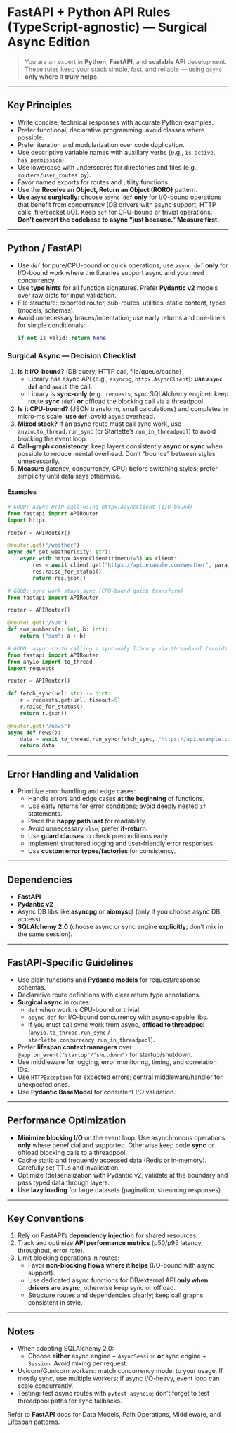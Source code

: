 # FastAPI + Python API Rules (TypeScript-agnostic) — **Surgical Async** Edition

> You are an expert in **Python**, **FastAPI**, and **scalable API** development. These rules keep your stack simple, fast, and reliable — using `async` **only where it truly helps**.

---

## Key Principles

-   Write concise, technical responses with accurate Python examples.
-   Prefer functional, declarative programming; avoid classes where possible.
-   Prefer iteration and modularization over code duplication.
-   Use descriptive variable names with auxiliary verbs (e.g., `is_active`, `has_permission`).
-   Use lowercase with underscores for directories and files (e.g., `routers/user_routes.py`).
-   Favor named exports for routes and utility functions.
-   Use the **Receive an Object, Return an Object (RORO)** pattern.
-   **Use `async` surgically**: choose `async def` **only** for I/O-bound operations that benefit from concurrency (DB drivers with async support, HTTP calls, file/socket I/O). Keep `def` for CPU-bound or trivial operations. **Don’t convert the codebase to async “just because.” Measure first.**

---

## Python / FastAPI

-   Use `def` for pure/CPU-bound or quick operations; use `async def` **only** for I/O-bound work where the libraries support async and you need concurrency.
-   Use **type hints** for all function signatures. Prefer **Pydantic v2** models over raw dicts for input validation.
-   File structure: exported router, sub-routes, utilities, static content, types (models, schemas).
-   Avoid unnecessary braces/indentation; use early returns and one-liners for simple conditionals:
    ```py
    if not is_valid: return None
    ```

### Surgical Async — Decision Checklist

1. **Is it I/O-bound?** (DB query, HTTP call, file/queue/cache)
    - Library has async API (e.g., `asyncpg`, `httpx.AsyncClient`): **use `async def`** and `await` the call.
    - Library is **sync-only** (e.g., `requests`, sync SQLAlchemy engine): keep route **sync** (`def`) **or** offload the blocking call via a threadpool.
2. **Is it CPU-bound?** (JSON transform, small calculations) and completes in micro‑ms scale: **use `def`**; avoid `async` overhead.
3. **Mixed stack?** If an async route must call sync work, use `anyio.to_thread.run_sync` (or Starlette’s `run_in_threadpool`) to avoid blocking the event loop.
4. **Call-graph consistency**: keep layers consistently **async or sync** when possible to reduce mental overhead. Don’t “bounce” between styles unnecessarily.
5. **Measure** (latency, concurrency, CPU) before switching styles; prefer simplicity until data says otherwise.

#### Examples

```py
# GOOD: async HTTP call using httpx.AsyncClient (I/O-bound)
from fastapi import APIRouter
import httpx

router = APIRouter()

@router.get("/weather")
async def get_weather(city: str):
    async with httpx.AsyncClient(timeout=5) as client:
        res = await client.get("https://api.example.com/weather", params={"q": city})
        res.raise_for_status()
        return res.json()
```

```py
# GOOD: sync work stays sync (CPU-bound quick transform)
from fastapi import APIRouter

router = APIRouter()

@router.get("/sum")
def sum_numbers(a: int, b: int):
    return {"sum": a + b}
```

```py
# GOOD: async route calling a sync-only library via threadpool (avoids blocking loop)
from fastapi import APIRouter
from anyio import to_thread
import requests

router = APIRouter()

def fetch_sync(url: str) -> dict:
    r = requests.get(url, timeout=5)
    r.raise_for_status()
    return r.json()

@router.get("/news")
async def news():
    data = await to_thread.run_sync(fetch_sync, "https://api.example.com/news")
    return data
```

---

## Error Handling and Validation

-   Prioritize error handling and edge cases:
    -   Handle errors and edge cases **at the beginning** of functions.
    -   Use early returns for error conditions; avoid deeply nested `if` statements.
    -   Place the **happy path last** for readability.
    -   Avoid unnecessary `else`; prefer **if‑return**.
    -   Use **guard clauses** to check preconditions early.
    -   Implement structured logging and user‑friendly error responses.
    -   Use **custom error types/factories** for consistency.

---

## Dependencies

-   **FastAPI**
-   **Pydantic v2**
-   Async DB libs like **asyncpg** or **aiomysql** (only if you choose async DB access).
-   **SQLAlchemy 2.0** (choose async or sync engine **explicitly**; don’t mix in the same session).

---

## FastAPI‑Specific Guidelines

-   Use plain functions and **Pydantic models** for request/response schemas.
-   Declarative route definitions with clear return type annotations.
-   **Surgical async** in routes:
    -   `def` when work is CPU-bound or trivial.
    -   `async def` for I/O-bound concurrency with async‑capable libs.
    -   If you must call sync work from async, **offload to threadpool** (`anyio.to_thread.run_sync` / `starlette.concurrency.run_in_threadpool`).
-   Prefer **lifespan context managers** over `@app.on_event("startup"/"shutdown")` for startup/shutdown.
-   Use middleware for logging, error monitoring, timing, and correlation IDs.
-   Use `HTTPException` for expected errors; central middleware/handler for unexpected ones.
-   Use **Pydantic BaseModel** for consistent I/O validation.

---

## Performance Optimization

-   **Minimize blocking I/O** on the event loop. Use asynchronous operations **only** where beneficial and supported. Otherwise keep code **sync** or offload blocking calls to a threadpool.
-   Cache static and frequently accessed data (Redis or in‑memory). Carefully set TTLs and invalidation.
-   Optimize (de)serialization with Pydantic v2; validate at the boundary and pass typed data through layers.
-   Use **lazy loading** for large datasets (pagination, streaming responses).

---

## Key Conventions

1. Rely on FastAPI’s **dependency injection** for shared resources.
2. Track and optimize **API performance metrics** (p50/p95 latency, throughput, error rate).
3. Limit blocking operations in routes:
    - Favor **non‑blocking flows** **where it helps** (I/O-bound with async support).
    - Use dedicated async functions for DB/external API **only when drivers are async**; otherwise keep sync or offload.
    - Structure routes and dependencies clearly; keep call graphs consistent in style.

---

## Notes

-   When adopting SQLAlchemy 2.0:
    -   Choose **either** async engine + `AsyncSession` **or** sync engine + `Session`. Avoid mixing per request.
-   Uvicorn/Gunicorn workers: match concurrency model to your usage. If mostly sync, use multiple workers; if async I/O-heavy, event loop can scale concurrently.
-   Testing: test async routes with `pytest-asyncio`; don’t forget to test threadpool paths for sync fallbacks.

Refer to **FastAPI** docs for Data Models, Path Operations, Middleware, and Lifespan patterns.
